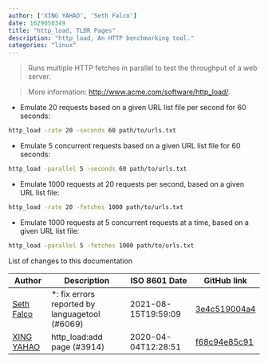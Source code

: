 ```yaml
---
author: ['XING YAHAO', 'Seth Falco']
date: 1629050349
title: "http_load, TLDR Pages"
description: "http_load, An HTTP benchmarking tool."
categories: "linux"
---
```

> Runs multiple HTTP fetches in parallel to test the throughput of a web server.

> More information: <http://www.acme.com/software/http_load/>.

- Emulate 20 requests based on a given URL list file per second for 60 seconds:

```bash
http_load -rate 20 -seconds 60 path/to/urls.txt
```

- Emulate 5 concurrent requests based on a given URL list file for 60 seconds:

```bash
http_load -parallel 5 -seconds 60 path/to/urls.txt
```

- Emulate 1000 requests at 20 requests per second, based on a given URL list file:

```bash
http_load -rate 20 -fetches 1000 path/to/urls.txt
```

- Emulate 1000 requests at 5 concurrent requests at a time, based on a given URL list file:

```bash
http_load -parallel 5 -fetches 1000 path/to/urls.txt
```
List of changes to this documentation


Author | Description | ISO 8601 Date | GitHub link
------|-----|-----|-----
[Seth Falco](mailto:seth@falco.fun) | *: fix errors reported by languagetool (#6069) | 2021-08-15T19:59:09 | [3e4c519004a4](https://github.com/tldr-pages/tldr/commit/3e4c519004a471c861cdc609fd7239ee3355671c)
[XING YAHAO](mailto:48758247+xyyolab@users.noreply.github.com) | http_load:add page (#3914) | 2020-04-04T12:28:51 | [f68c94e85c91](https://github.com/tldr-pages/tldr/commit/f68c94e85c91fb415b6e28f92b83e2525ae731e5)

